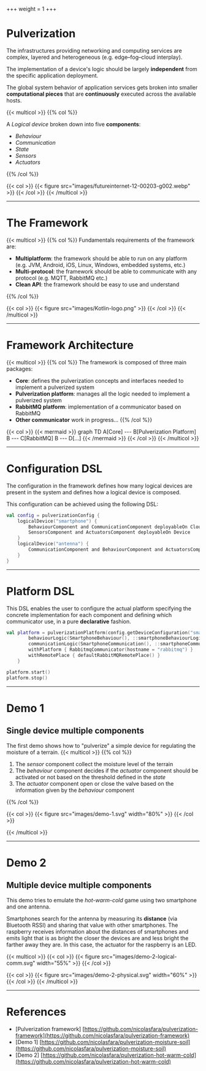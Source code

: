 +++
weight = 1
+++

# Pulverization

The infrastructures providing networking and computing services are complex, layered and heterogeneous (e.g. edge–fog–cloud interplay).

The implementation of a device's logic should be largely **independent** from the specific application deployment.

The global system behavior of application services gets broken into smaller **computational pieces** that are **continuously** executed across the
available hosts.

{{< multicol >}}
{{% col %}}

A _Logical device_ broken down into five **components**:

- _Behaviour_
- _Communication_
- _State_
- _Sensors_
- _Actuators_

{{% /col %}}

{{< col >}}
{{< figure src="images/futureinternet-12-00203-g002.webp" >}}
{{< /col >}}
{{< /multicol >}}

---

# The Framework

{{< multicol >}}
{{% col %}}
Fundamentals requirements of the framework are:

- **Multiplatform**: the framework should be able to run on any platform (e.g. JVM, Android, iOS, Linux, Windows, embedded systems, etc.)
- **Multi-protocol**: the framework should be able to communicate with any protocol (e.g. MQTT, RabbitMQ etc.)
- **Clean API**: the framework should be easy to use and understand

{{% /col %}}

{{< col >}}
{{< figure src="images/Kotlin-logo.png" >}}
{{< /col >}}
{{< /multicol >}}

---

# Framework Architecture

{{< multicol >}}
{{% col %}}
The framework is composed of three main packages:

- **Core**: defines the pulverization concepts and interfaces needed to implement a pulverized system
- **Pulverization platform**: manages all the logic needed to implement a pulverized system
- **RabbitMQ platform**: implementation of a communicator based on RabbitMQ
- **Other communicator** work in progress...
{{% /col %}}

{{< col >}}
{{< mermaid >}}
graph TD
    A[Core] --- B[Pulverization Platform]
    B --- C[RabbitMQ]
    B --- D[...]
{{< /mermaid >}}
{{< /col >}}
{{< /multicol >}}

---

# Configuration DSL

The configuration in the framework defines how many logical devices are present in the system and defines how a logical device is composed.

This configuration can be achieved using the following DSL:

```kotlin
val config = pulverizationConfig {
    logicalDevice("smartphone") {
        BehaviourComponent and CommunicationComponent deployableOn Cloud
        SensorsComponent and ActuatorsComponent deployableOn Device
    }
    logicalDevice("antenna") {
        CommunicationComponent and BehaviourComponent and ActuatorsComponent deployableOn Cloud
    }
}
```

---

# Platform DSL

This DSL enables the user to configure the actual platform specifying the concrete implementation for each component and defining which communicator
use, in a pure **declarative** fashion.

```kotlin
val platform = pulverizationPlatform(config.getDeviceConfiguration("smartphone")!!) {
        behaviourLogic(SmartphoneBehaviour(), ::smartphoneBehaviourLogic)
        communicationLogic(SmartphoneCommunication(), ::smartphoneCommunicationLogic)
        withPlatform { RabbitmqCommunicator(hostname = "rabbitmq") }
        withRemotePlace { defaultRabbitMQRemotePlace() }
    }

platform.start()
platform.stop()
```

---

# Demo 1

## Single device multiple components

The first demo shows how to "pulverize" a simple device for regulating the moisture of a terrain.
{{< multicol >}}
{{% col %}}

1. The _sensor_ component collect the moisture level of the terrain
2. The _behaviour_ component decides if the _actuator_ component should be activated or not based on the threshold defined in the _state_
3. The _actuator_ component open or close the valve based on the information given by the _behaviour_ component

{{% /col %}}

{{< col >}}
{{< figure src="images/demo-1.svg" width="80%" >}}
{{< /col >}}

{{< /multicol >}}

---

# Demo 2

## Multiple device multiple components

This demo tries to emulate the _hot-warm-cold_ game using two smartphone and one antenna.

Smartphones search for the antenna by measuring its **distance** (via Bluetooth RSSI) and sharing that value with other smartphones.
The raspberry receives information about the distances of smartphones and emits light that is as bright the closer the devices are and less bright the
farther away they are. In this case, the actuator for the raspberry is an LED.

{{< multicol >}}
{{< col >}}
{{< figure src="images/demo-2-logical-comm.svg" width="55%" >}}
{{< /col >}}

{{< col >}}
{{< figure src="images/demo-2-physical.svg" width="60%" >}}
{{< /col >}}
{{< /multicol >}}

---

# References

- [Pulverization framework] [https://github.com/nicolasfara/pulverization-framework](https://github.com/nicolasfara/pulverization-framework)
- [Demo 1] [https://github.com/nicolasfara/pulverization-moisture-soil](https://github.com/nicolasfara/pulverization-moisture-soil)
- [Demo 2] [https://github.com/nicolasfara/pulverization-hot-warm-cold](https://github.com/nicolasfara/pulverization-hot-warm-cold)
